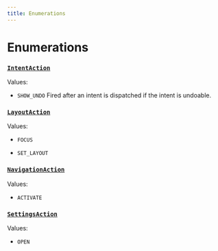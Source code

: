 ```yaml
---
title: Enumerations
---
```

# Enumerations
### [`IntentAction`](https://github.com/dxos/dxos/blob/d2aae6ea4/packages/sdk/app-framework/src/plugins/IntentPlugin/provides.ts#L30)



Values:
- `SHOW_UNDO` Fired after an intent is dispatched if the intent is undoable.


### [`LayoutAction`](https://github.com/dxos/dxos/blob/d2aae6ea4/packages/sdk/app-framework/src/plugins/common/layout.ts#L76)



Values:
- `FOCUS` 

- `SET_LAYOUT` 


### [`NavigationAction`](https://github.com/dxos/dxos/blob/d2aae6ea4/packages/sdk/app-framework/src/plugins/common/navigation.ts#L47)



Values:
- `ACTIVATE` 


### [`SettingsAction`](https://github.com/dxos/dxos/blob/d2aae6ea4/packages/sdk/app-framework/src/plugins/common/settings.ts#L20)



Values:
- `OPEN` 


